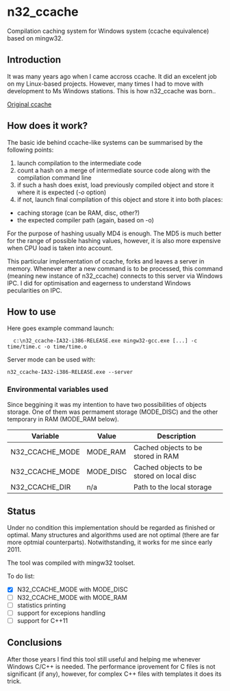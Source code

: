 <!--
SPDX-FileCopyrightText: 2011 Sebastian Serewa <neos32.project@gmail.com>

SPDX-License-Identifier: Apache-2.0
-->

# n32_ccache
Compilation caching system for Windows system (ccache equivalence) based on mingw32.

## Introduction
It was many years ago when I came accross ccache. It did an excelent job on my Linux-based projects. However, many times I had to move with development to Ms Windows stations. This is how n32_ccache was born..

[Original ccache](https://ccache.samba.org/ "Original ccache")

## How does it work?
The basic ide behind ccache-like systems can be summarised by the following points:

1. launch compilation to the intermediate code
2. count a hash on a merge of intermediate source code along with the compilation command line
3. if such a hash does exist, load previously compiled object and store it where it is expected (*-o* option)
4. if not, launch final compilation of this object and store it into both places:
  * caching storage (can be RAM, disc, other?)
  * the expected compiler path (again, based on -o)

For the purpose of hashing usually MD4 is enough. The MD5 is much better for the range of possible hashing values, however, it is also more expensive when CPU load is taken into account.

This particular implementation of ccache, forks and leaves a server in memory. Whenever after a new command is to be processed, this command (meaning new instance of n32_ccache) connects to this server via Windows IPC. I did for optimisation and eagerness to understand Windows pecularities on IPC.

## How to use
Here goes example command launch:
```
  c:\n32_ccache-IA32-i386-RELEASE.exe mingw32-gcc.exe [...] -c  time/time.c -o time/time.o
```

Server mode can be used with:
```
n32_ccache-IA32-i386-RELEASE.exe --server
```

### Environmental variables used
Since beggining it was my intention to have two possibilities of objects storage. One of them was permament storage (MODE_DISC) and the other temporary in RAM (MODE_RAM below).

| Variable | Value | Description |
| --- | --- | --- |
| N32_CCACHE_MODE | MODE_RAM | Cached objects to be stored in RAM |
| N32_CCACHE_MODE | MODE_DISC | Cached objects to be stored on local disc |
| N32_CCACHE_DIR | n/a | Path to the local storage |

## Status
Under no condition this implementation should be regarded as finished or optimal. Many structures and algorithms used are not optimal (there are far more optmial counterparts). Notwithstanding, it works for me since early 2011.

The tool was compiled with mingw32 toolset.

To do list:
- [x] N32_CCACHE_MODE with MODE_DISC
- [ ] N32_CCACHE_MODE with MODE_RAM
- [ ] statistics printing
- [ ] support for excepions handling 
- [ ] support for C++11

## Conclusions
After those years I find this tool still useful and helping me whenever Windows C/C++ is needed. The performance iprovement for C files is not significant (if any), however, for complex C++ files with templates it does its trick.
